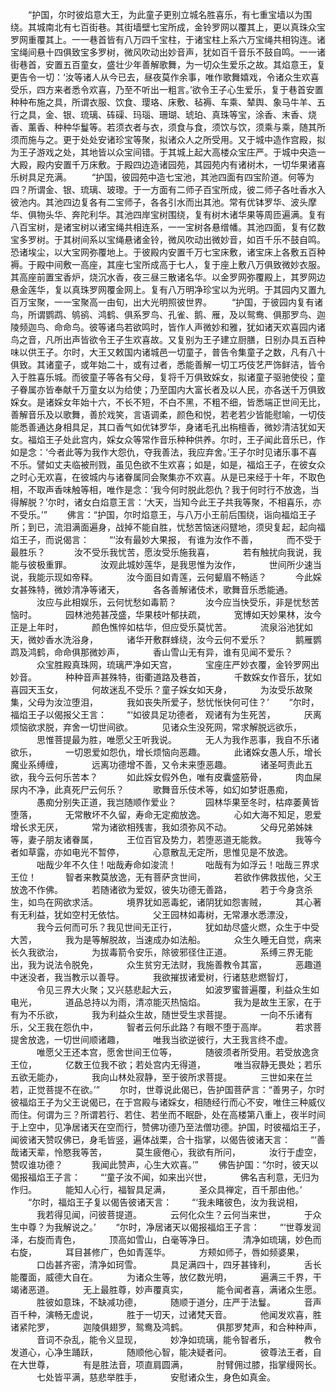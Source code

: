<!-- { "loadSidebar": true } -->
　　“护国，尔时彼焰意大王，为此童子更别立城名胜喜乐，有七重宝墙以为围绕。其城南北有七百街巷。其街墙壁七宝所成，金铃罗网以覆其上，更以真珠众宝罗网重覆其上。一一巷首皆有八万四千宝柱，于诸宝柱上系六万宝绳共相钩连。诸宝绳间悬十四俱致宝多罗树，微风吹动出妙音声，犹如百千音乐不鼓自鸣。一一诸街巷首，安置五百童女，盛壮少年善解歌舞，为一切众生爱乐之故。其焰意王，复更告令一切：‘汝等诸人从今已去，昼夜莫作余事，唯作歌舞嬉戏，令诸众生欢喜受乐，四方来者悉令欢喜，乃至不听出一粗言。’欲令王子心生爱乐，复于巷首安置种种布施之具，所谓衣服、饮食、璎珞、床敷、毡褥、车乘、辇舆、象马牛羊、五行之具，金、银、琉璃、砗磲、玛瑙、珊瑚、琥珀、真珠等宝，涂香、末香、烧香、薰香、种种华鬘等。若须衣者与衣，须食与食，须饮与饮，须乘与乘，随其所须而施与之。更于处处安诸珍宝等聚，拟诸众人之所受用。又于城中造作宫殿，拟为王子游戏之处，其地皆以众宝间错。于其城上起大高楼众宝庄严。于城中央造一大殿，殿内安置千万床敷。于殿四边造诸园苑，其园苑内有诸树木，一切华果诸喜乐树具足充满。
　　“护国，彼园苑中造七宝池，其池四面有四宝阶道。何等为四？所谓金、银、琉璃、玻瓈。于一方面有二师子百宝所成，彼二师子各吐香水入彼池内。其池四边复各有二宝师子，各各引水而出其池。常有优钵罗华、波头摩华、俱物头华、奔陀利华。其池四岸宝树围绕，复有树木诸华果等周匝遍满。复有八百宝树，是诸宝树以诸宝绳共相连系，一一宝树各悬缯幡。其池四面，复有亿数宝多罗树。于其树间系以宝绳悬诸金铃，微风吹动出微妙音，如百千乐不鼓自鸣。恐诸埃尘，以大宝网弥覆地上。于彼殿内安置千万七宝床敷，诸宝床上各敷五百种褥。于殿中间敷一高座，其座七宝所成高于七人，复于座上敷八万俱致微妙衣服。其高座前置宝香炉，烧沉水香，夜三昼三散诸名华。以金罗网弥覆殿上，其罗网边悬金莲华，复以真珠罗网覆金网上。复有八万明净珍宝以为光明。于其园内又置九百万宝聚，一一宝聚高一由旬，出大光明照彼世界。
　　“护国，于彼园内复有诸鸟，所谓鹦鹉、鸲鹆、鸿鹤、俱系罗鸟、孔雀、鹅、雁，及以鸳鸯、俱那罗鸟、迦陵频迦鸟、命命鸟。彼等诸鸟若欲鸣时，皆作人声微妙和雅，犹如诸天欢喜园内诸鸟之音，凡所出声皆欲令王子生欢喜故。又复别为王子建立厨膳，日别办具五百种味以供王子。尔时，大王又敕国内诸城邑一切童子，普告令集童子之数，凡有八十俱致。其诸童子，或年始二十，或有过者，悉能善解一切工巧伎艺严饰鲜洁，皆令入于胜喜乐城。而彼童子等各有父母，复将千万俱致婇女，拟诸童子驱驰使役；童子眷属亦皆奉献千万童女以为给使；乃至国内大富长者及以人民，亦各送千万俱致婇女。是诸婇女年始十六，不长不短，不白不黑，不粗不细，皆悉端正世间无比，善解音乐及以歌舞，善於戏笑，言语调柔，颜色和悦，若老若少皆能慰喻，一切伎能悉善通达身相具足，其口香气如优钵罗华，身诸毛孔出栴檀香，微妙清洁犹如天女。福焰王子处此宫内，婇女众等常作音乐种种供养。尔时，王子闻此音乐已，作如是念：‘今者此等为我作大怨仇，夺我善法，我应弃舍。’王子尔时见诸乐事不喜不乐。譬如丈夫临被刑戮，虽见色欲不生欢喜；如是，如是，福焰王子，在彼女众之时心无欢喜，在彼城内与诸眷属同会聚集亦不欢喜。从是已来经于十年，不取色相，不取声香味触等相，唯作是念：‘我今何时脱此怨仇？我于何时行不放逸，当得解脱？’尔时，诸女白焰意王言：‘大天，当知今此王子共我等聚，不相喜乐，亦不受乐。’”
　　佛言：“护国，尔时焰意王，与八万小王前后围绕，诣向福焰王子所；到已，流泪满面遍身，战掉不能自胜，忧愁苦恼迷闷躄地，须臾复起，起向福焰王子，而说偈言：
　　“‘汝有最妙大果报，
有谁为汝作不善，
　　　而不受于最胜乐？
　　　汝不受乐我忧苦，愿汝受乐施我喜，
　　　若有触扰向我说，我能与彼极重罪。
　　　汝观此城妙莲华，是我思惟为汝作，
　　　世间所少速当说，我能示现如帝释。
　　　汝今面目如青莲，云何颦眉不畅适？
　　　今此婇女甚殊特，微妙清净等诸天，
　　　各各善解诸伎术，歌舞音乐悉能通。
　　　汝应与此相娱乐，云何忧愁如毒箭？
　　　汝今应当快受乐，非是忧愁苦恼时。
　　　园林池苑甚茂盛，华果枝叶郁扶疏，
　　　宽博如天妙果林，汝今正是上年时，
　　　颜色憔悴如枯华，但应受乐莫忧苦。
　　　流泉浴池犹如天，微妙香水洗浴身，
　　　诸华开敷群蜂绕，汝今云何不爱乐？
　　　鹅雁鹦鹉及鸿鹤，命命俱那微妙声，
　　　香山雪山无有异，谁有见闻不爱乐？
　　　众宝胜殿真珠网，琉璃严净如天宫，
　　　宝座庄严妙衣覆，金铃罗网出妙音。
　　　种种音声甚殊特，街衢道路及巷首，
　　　千数婇女作音乐，犹如喜园天玉女，
　　　何故迷乱不受乐？童子婇女如天身，
　　　为汝受乐故聚集，父母为汝泣堕泪，
　　　我如丧失所爱子，愁忧怅快何可住？’
　　“尔时，福焰王子以偈报父王言：
　　“‘如彼具足功德者，
观诸有为生死苦，
　　　厌离烦恼欲求脱，弃舍一切世间欲。
　　　见诸众生没死网，常求解脱远欲乐，
　　　思惟菩提最为胜，唯愿父王听我说。
　　　无人为我作恶事，我自不乐诸欲乐，
　　　一切恩爱如怨仇，增长烦恼向恶趣。
　　　此诸婇女愚人乐，增长魔业系缚缠，
　　　远离功德增不善，又令未来堕恶趣。
　　　诸圣呵责此五欲，我今云何乐苦本？
　　　如此婇女假外色，唯有皮囊盛筋骨，
　　　肉血屎尿内不净，此真死尸云何乐？
　　　歌舞音乐伎术等，如幻如梦诳愚痴，
　　　愚痴分别失正道，我岂随顺作爱业？
　　　园林华果至冬时，枯瘁萎黄皆堕落，
　　　无常散坏不久留，寿命无定痴放逸。
　　　心如大海不知足，恩爱增长求无厌，
　　　常为诸欲相残害，我如须弥风不动。
　　　父母兄弟姊妹等，妻子朋友诸眷属，
　　　王位百官及势力，若堕恶道无能救。
　　　我等今者如草露，亦如电光不暂停，
　　　心意散乱无定所，思惟见是不放逸。
　　　咄哉少年不久住！咄哉寿命如浚流！
　　　咄哉有为如浮云！咄哉三界求王位！
　　　智者来教莫放逸，无有菩萨贪世间，
　　　若欲作佛救拔他，父王放逸不作佛。
　　　若随诸欲为爱奴，彼失功德无善路，
　　　若于今身贪杀生，如鸟在网欲求活。
　　　境界犹如恶毒蛇，诸阴犹如怨害贼，
　　　其心著有无利益，犹如空村无依怙。
　　　父王园林如毒树，无常瀑水悉漂没，
　　　我今云何而可乐？我见世间无正行，
　　　犹如劫尽盛火燃，众生于中受大苦，
　　　我为是等解脱故，当速成办如法船。
　　　众生久睡无自觉，病来长久我欲治，
　　　为拔毒箭令安乐，除彼邪径住正道。
　　　系缚三界无能出，我为说法令脱免，
　　　众生贫穷无法财，我施善教令其富，
　　　恶趣道中迷没者，我当教示以善导。
　　　我欲摧拔诸爱树，行诸慈悲燃智灯，
　　　令见三界大火聚；又兴慈悲起大云，
　　　如波罗蜜普遍覆，利益众生如电光，
　　　道品总持以为雨，清凉能灭热恼焰。
　　　我为是故生王家，在于有为不乐欲，
　　　我为利益众生故，随世受生求菩提。
　　　一向不乐诸有乐，父王我在怨仇中，
　　　智者云何乐此路？有眼不堕于高岸。
　　　若求菩提舍放逸，一切世间顺诸趣，
　　　唯我当欲逆彼行，大王我言终不虚。
　　　唯愿父王还本宫，愿舍世间王位等，
　　　随彼须者所受用。若受放逸贪王位，
　　　亿数王位我不欲；若处宫内无得道，
　　　唯当寂静无畏处；若乐五欲无能办，
　　　我向山林处寂静，至于彼所求菩提。
　　　三世如来在兰若，正觉菩提不在欲。’”
　　尔时，世尊说此偈已，告护国菩萨言：“善男子，尔时彼福焰王子为父王说偈已，在于宫殿与诸婇女，相随经行而心不安，唯住三种威仪而住。何谓为三？所谓若行、若住、若坐而不眠卧，处在高楼第八重上，夜半时间于上空中，见净居诸天在空而行，赞佛功德乃至法僧功德。护国，时彼福焰王子，闻彼诸天赞叹佛已，身毛皆竖，遍体战栗，合十指掌，以偈告彼诸天言：
　　“‘善哉诸天辈，怜愍我等苦，
　　　莫生疲倦心，我欲有所问，
　　　汝行于虚空，赞叹谁功德？
　　　我闻此赞声，心生大欢喜。’”
　　佛告护国：“尔时，彼天以偈报福焰王子言：
　　“‘童子汝不闻，如来出兴世，
　　　佛名吉利意，无归为作归。
　　　能知人心行，福智具足满，
　　　圣众具禅定，百千那由他。’
　　“尔时，福焰王子复以偈告彼诸天言：
　　“‘我未睹彼色，汝为我说相，
　　　我若得见闻，问彼菩提道。
　　　云何化众生？云何当来世，
　　　于众生中尊？为我解说之。’
　　“尔时，净居诸天以偈报福焰王子言：
　　“‘世尊发润泽，右旋而青色，
　　　顶高如雪山，白毫等净日。
　　　清净如琉璃，妙色而右旋，
　　　耳目甚修广，色如青莲华。
　　　方颊如师子，唇如频婆果，
　　　口齿甚齐密，清净如珂雪。
　　　具足满四十，四牙甚锋利，
　　　舌长能覆面，威德大自在。
　　　为诸众生等，放亿数光明，
　　　遍满三千界，干竭诸恶道。
　　　无上最胜尊，妙声覆真实，
　　　能令闻者喜，满诸众生愿。
　　　胜彼如意珠，不缺减功德，
　　　随顺于道分，庄严于法鬘。
　　　音声百千种，演畅无虚说，
　　　胜于一切天，过诸梵天音。
　　　他闻发欢喜，胜诸紧陀罗，
　　　迦陵俱翅罗，鸳鸯及鸿鹤。
　　　俱那罗梵声，和合种种声，
　　　音词不杂乱，能令义显现，
　　　妙净如琉璃，能令智者乐，
　　　教令发道心，心净生踊跃，
　　　随顺他心智，能决疑者问。
　　　彼尊法王者，自在大世尊，
　　　有是胜法音，项直肩圆满，
　　　肘臂佣过膝，指掌缦网长。
　　　七处皆平满，慈悲举胜手，
　　　安慰诸众生，身色如真金。
